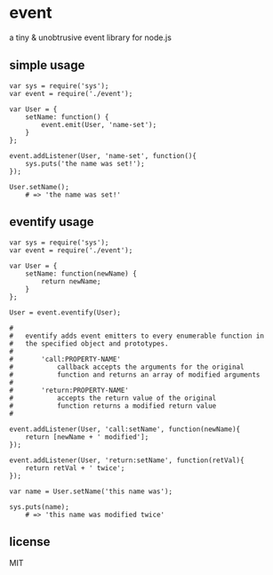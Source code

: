 # event

a tiny & unobtrusive event library for node.js

## simple usage

	var sys = require('sys');
	var event = require('./event');
	
	var User = {
		setName: function() {
			event.emit(User, 'name-set');
		}
	};
	
	event.addListener(User, 'name-set', function(){
		sys.puts('the name was set!');
	});
	
	User.setName(); 
		# => 'the name was set!'
	
	
## eventify usage

	var sys = require('sys');
	var event = require('./event');
	
	var User = {
		setName: function(newName) {
			return newName;
		}
	};
	
	User = event.eventify(User);
	
	#
	#	eventify adds event emitters to every enumerable function in 
	#   the specified object and prototypes.
	#
	#		'call:PROPERTY-NAME'
	#			callback accepts the arguments for the original 
	#			function and returns an array of modified arguments
	#   	
	#		'return:PROPERTY-NAME'
	#			accepts the return value of the original 
	#			function returns a modified return value
	#
	
	event.addListener(User, 'call:setName', function(newName){
		return [newName + ' modified'];
	});
	
	event.addListener(User, 'return:setName', function(retVal){
		return retVal + ' twice';
	});
	
	var name = User.setName('this name was'); 

	sys.puts(name);
		# => 'this name was modified twice'
		
## license

MIT